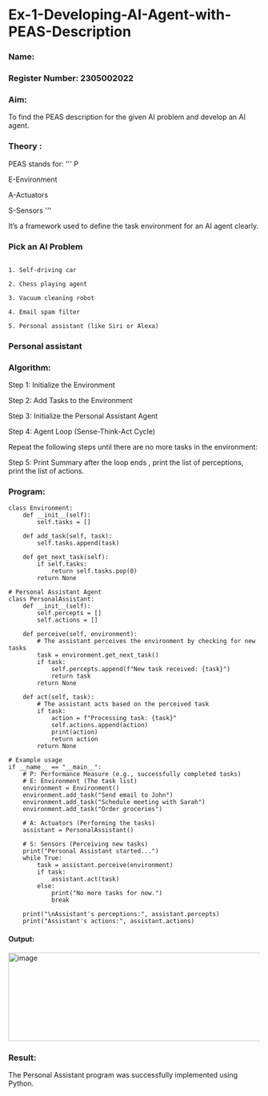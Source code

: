 # Ex-1-Developing-AI-Agent-with-PEAS-Description
### Name: 

### Register Number: 2305002022

### Aim:
To find the PEAS description for the given AI problem and develop an AI agent.

### Theory :
PEAS stands for:
'''
P

E-Environment

A-Actuators

S-Sensors
'''

It’s a framework used to define the task environment for an AI agent clearly.

### Pick an AI Problem

```

1. Self-driving car

2. Chess playing agent

3. Vacuum cleaning robot

4. Email spam filter

5. Personal assistant (like Siri or Alexa)
```

### Personal assistant
### Algorithm:
Step 1: Initialize the Environment

Step 2: Add Tasks to the Environment

Step 3: Initialize the Personal Assistant Agent

Step 4: Agent Loop (Sense-Think-Act Cycle)

Repeat the following steps until there are no more tasks in the environment:

Step 5: Print Summary after the loop ends , print the list of perceptions, print the list of actions.

### Program:
~~~
class Environment:
    def __init__(self):
        self.tasks = []

    def add_task(self, task):
        self.tasks.append(task)

    def get_next_task(self):
        if self.tasks:
            return self.tasks.pop(0)
        return None

# Personal Assistant Agent
class PersonalAssistant:
    def __init__(self):
        self.percepts = []
        self.actions = []

    def perceive(self, environment):
        # The assistant perceives the environment by checking for new tasks
        task = environment.get_next_task()
        if task:
            self.percepts.append(f"New task received: {task}")
            return task
        return None

    def act(self, task):
        # The assistant acts based on the perceived task
        if task:
            action = f"Processing task: {task}"
            self.actions.append(action)
            print(action)
            return action
        return None

# Example usage
if __name__ == "__main__":
    # P: Performance Measure (e.g., successfully completed tasks)
    # E: Environment (The task list)
    environment = Environment()
    environment.add_task("Send email to John")
    environment.add_task("Schedule meeting with Sarah")
    environment.add_task("Order groceries")

    # A: Actuators (Performing the tasks)
    assistant = PersonalAssistant()

    # S: Sensors (Perceiving new tasks)
    print("Personal Assistant started...")
    while True:
        task = assistant.perceive(environment)
        if task:
            assistant.act(task)
        else:
            print("No more tasks for now.")
            break

    print("\nAssistant's perceptions:", assistant.percepts)
    print("Assistant's actions:", assistant.actions)
~~~

#### Output:

<img width="1500" height="177" alt="image" src="https://github.com/user-attachments/assets/d8f269f5-fa28-49fd-a296-b721e9000a01" />

### Result:

The Personal Assistant program was successfully implemented using Python.
